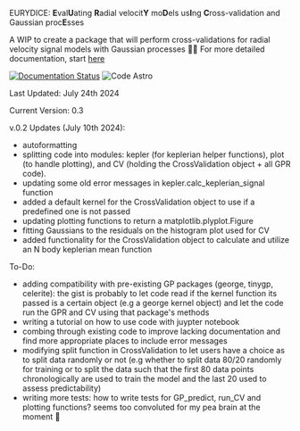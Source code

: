 EURYDICE: **E**val**U**ating **R**adial velocit**Y** mo**D**els us**I**ng **C**ross-validation and Gaussian proc**E**sses 

A WIP to create a package that will perform cross-validations for radial velocity signal models with Gaussian processes 💃🕺
For more detailed documentation, start [here](https://eurydice.readthedocs.io/en/latest/)

[![Documentation Status](https://readthedocs.org/projects/eurydice/badge/?version=latest)](https://eurydice.readthedocs.io/en/latest/?badge=latest)
![Code Astro](https://img.shields.io/badge/Made%20at-Code/Astro-blueviolet.svg)

Last Updated: July 24th 2024

Current Version: 0.3

v.0.2 Updates (July 10th 2024):
* autoformatting
* splitting code into modules: kepler (for keplerian helper functions), plot (to handle plotting), and CV (holding the CrossValidation object + all GPR code). 
* updating some old error messages in kepler.calc_keplerian_signal function
* added a default kernel for the CrossValidation object to use if a predefined one is not passed
* updating plotting functions to return a matplotlib.plyplot.Figure
* fitting Gaussians to the residuals on the histogram plot used for CV
* added functionality for the CrossValidation object to calculate and utilize an N body keplerian mean function 

To-Do:
* adding compatibility with pre-existing GP packages (george, tinygp, celerite): the gist is probably to let code read if the kernel function its passed is a certain object (e.g a george kernel object) and let the code run the GPR and CV using that package's methods
* writing a tutorial on how to use code with juypter notebook
* combing through existing code to improve lacking documentation and find more appropriate places to include error messages
* modifying split function in CrossValidation to let users have a choice as to split data randomly or not (e.g whether to split data 80/20 randomly for training or to split the data such that the first 80 data points chronologically are used to train the model and the last 20 used to assess predictability)
* writing more tests: how to write tests for GP_predict, run_CV and plotting functions? seems too convoluted for my pea brain at the moment 🫨
